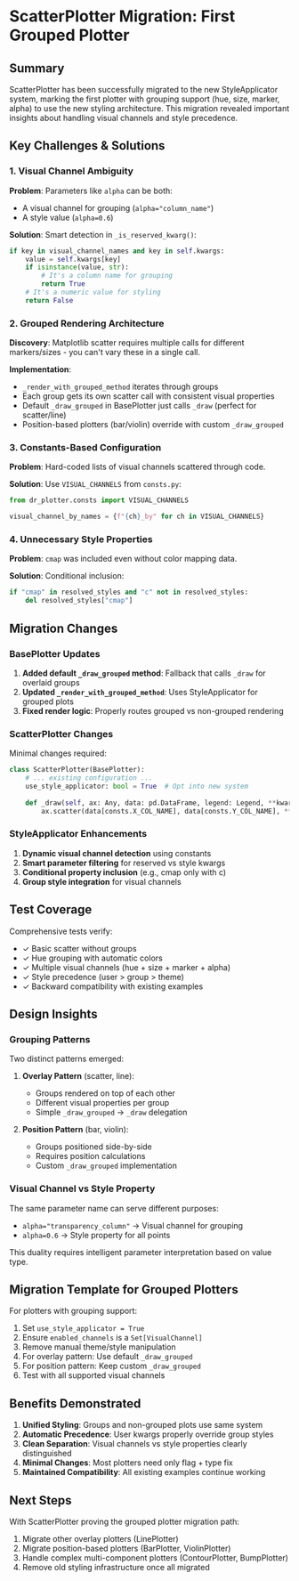 # ScatterPlotter Migration: First Grouped Plotter

## Summary

ScatterPlotter has been successfully migrated to the new StyleApplicator system, marking the first plotter with grouping support (hue, size, marker, alpha) to use the new styling architecture. This migration revealed important insights about handling visual channels and style precedence.

## Key Challenges & Solutions

### 1. Visual Channel Ambiguity

**Problem**: Parameters like `alpha` can be both:
- A visual channel for grouping (`alpha="column_name"`)
- A style value (`alpha=0.6`)

**Solution**: Smart detection in `_is_reserved_kwarg()`:
```python
if key in visual_channel_names and key in self.kwargs:
    value = self.kwargs[key]
    if isinstance(value, str):
        # It's a column name for grouping
        return True
    # It's a numeric value for styling
    return False
```

### 2. Grouped Rendering Architecture

**Discovery**: Matplotlib scatter requires multiple calls for different markers/sizes - you can't vary these in a single call.

**Implementation**: 
- `_render_with_grouped_method` iterates through groups
- Each group gets its own scatter call with consistent visual properties
- Default `_draw_grouped` in BasePlotter just calls `_draw` (perfect for scatter/line)
- Position-based plotters (bar/violin) override with custom `_draw_grouped`

### 3. Constants-Based Configuration

**Problem**: Hard-coded lists of visual channels scattered through code.

**Solution**: Use `VISUAL_CHANNELS` from `consts.py`:
```python
from dr_plotter.consts import VISUAL_CHANNELS

visual_channel_by_names = {f"{ch}_by" for ch in VISUAL_CHANNELS}
```

### 4. Unnecessary Style Properties

**Problem**: `cmap` was included even without color mapping data.

**Solution**: Conditional inclusion:
```python
if "cmap" in resolved_styles and "c" not in resolved_styles:
    del resolved_styles["cmap"]
```

## Migration Changes

### BasePlotter Updates

1. **Added default `_draw_grouped` method**: Fallback that calls `_draw` for overlaid groups
2. **Updated `_render_with_grouped_method`**: Uses StyleApplicator for grouped plots
3. **Fixed render logic**: Properly routes grouped vs non-grouped rendering

### ScatterPlotter Changes

Minimal changes required:
```python
class ScatterPlotter(BasePlotter):
    # ... existing configuration ...
    use_style_applicator: bool = True  # Opt into new system
    
    def _draw(self, ax: Any, data: pd.DataFrame, legend: Legend, **kwargs: Any) -> None:
        ax.scatter(data[consts.X_COL_NAME], data[consts.Y_COL_NAME], **kwargs)
```

### StyleApplicator Enhancements

1. **Dynamic visual channel detection** using constants
2. **Smart parameter filtering** for reserved vs style kwargs
3. **Conditional property inclusion** (e.g., cmap only with c)
4. **Group style integration** for visual channels

## Test Coverage

Comprehensive tests verify:
- ✓ Basic scatter without groups
- ✓ Hue grouping with automatic colors
- ✓ Multiple visual channels (hue + size + marker + alpha)
- ✓ Style precedence (user > group > theme)
- ✓ Backward compatibility with existing examples

## Design Insights

### Grouping Patterns

Two distinct patterns emerged:

1. **Overlay Pattern** (scatter, line):
   - Groups rendered on top of each other
   - Different visual properties per group
   - Simple `_draw_grouped` → `_draw` delegation

2. **Position Pattern** (bar, violin):
   - Groups positioned side-by-side
   - Requires position calculations
   - Custom `_draw_grouped` implementation

### Visual Channel vs Style Property

The same parameter name can serve different purposes:
- `alpha="transparency_column"` → Visual channel for grouping
- `alpha=0.6` → Style property for all points

This duality requires intelligent parameter interpretation based on value type.

## Migration Template for Grouped Plotters

For plotters with grouping support:

1. Set `use_style_applicator = True`
2. Ensure `enabled_channels` is a `Set[VisualChannel]`
3. Remove manual theme/style manipulation
4. For overlay pattern: Use default `_draw_grouped`
5. For position pattern: Keep custom `_draw_grouped`
6. Test with all supported visual channels

## Benefits Demonstrated

1. **Unified Styling**: Groups and non-grouped plots use same system
2. **Automatic Precedence**: User kwargs properly override group styles
3. **Clean Separation**: Visual channels vs style properties clearly distinguished
4. **Minimal Changes**: Most plotters need only flag + type fix
5. **Maintained Compatibility**: All existing examples continue working

## Next Steps

With ScatterPlotter proving the grouped plotter migration path:
1. Migrate other overlay plotters (LinePlotter)
2. Migrate position-based plotters (BarPlotter, ViolinPlotter)
3. Handle complex multi-component plotters (ContourPlotter, BumpPlotter)
4. Remove old styling infrastructure once all migrated